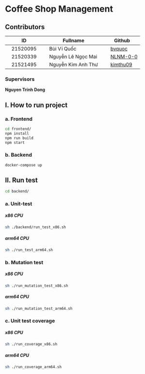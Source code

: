 # Coffee Shop Management

## Contributors

| ID                                           | Fullname                                               | Github                                                    |
| -------------------------------------------- | ------------------------------------------------------ | --------------------------------------------------------- |
| &nbsp;&nbsp;&nbsp;21520095&nbsp;&nbsp;&nbsp; | &nbsp;&nbsp;&nbsp;Bùi Vĩ Quốc&nbsp;&nbsp;&nbsp;        | &nbsp;&nbsp;&nbsp;[bvquoc](https://github.com/bvquoc)     |
| &nbsp;&nbsp;&nbsp;21520339&nbsp;&nbsp;&nbsp; | &nbsp;&nbsp;&nbsp;Nguyễn Lê Ngọc Mai&nbsp;&nbsp;&nbsp; | &nbsp;&nbsp;&nbsp;[NLNM-0-0](https://github.com/NLNM-0-0) |
| &nbsp;&nbsp;&nbsp;21521495&nbsp;&nbsp;&nbsp; | &nbsp;&nbsp;&nbsp;Nguyễn Kim Anh Thư&nbsp;&nbsp;&nbsp; | &nbsp;&nbsp;&nbsp;[kimthu09](https://github.com/kimthu09) |

### Supervisors

**Nguyen Trinh Dong**

## I. How to run project

### a. Frontend

```bash
cd frontend/
npm install
npm run build
npm start
```

### b. Backend

```bash
docker-compose up
```

## II. Run test

```bash
cd backend/
```

### a. Unit-test

##### x86 CPU

```bash
sh ./backend/run_test_x86.sh
```

##### arm64 CPU

```bash
sh ./run_test_arm64.sh
```

### b. Mutation test

##### x86 CPU

```bash
sh ./run_mutation_test_x86.sh
```

##### arm64 CPU

```bash
sh ./run_mutation_test_arm64.sh
```

### c. Unit test coverage

##### x86 CPU

```bash
sh ./run_coverage_x86.sh
```

##### arm64 CPU

```bash
sh ./run_coverage_arm64.sh
```
